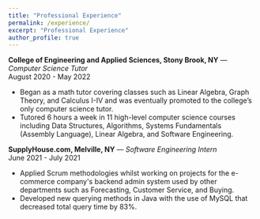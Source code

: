 ```yaml
---
title: "Professional Experience"
permalink: /experience/
excerpt: "Professional Experience"
author_profile: true
---
```

**College of Engineering and Applied Sciences, Stony Brook, NY** — _Computer Science Tutor_\
August 2020 - May 2022

- Began as a math tutor covering classes such as Linear Algebra, Graph Theory, and Calculus I-IV and was eventually
promoted to the college’s only computer science tutor.
- Tutored 6 hours a week in 11 high-level computer science courses including Data Structures, Algorithms, Systems
Fundamentals (Assembly Language), Linear Algebra, and Software Engineering.

**SupplyHouse.com, Melville, NY** — _Software Engineering Intern_\
June 2021 - July 2021

- Applied Scrum methodologies whilst working on projects for the e-commerce company's backend admin system used
by other departments such as Forecasting, Customer Service, and Buying.
- Developed new querying methods in Java with the use of MySQL that decreased total query time by 83%.

